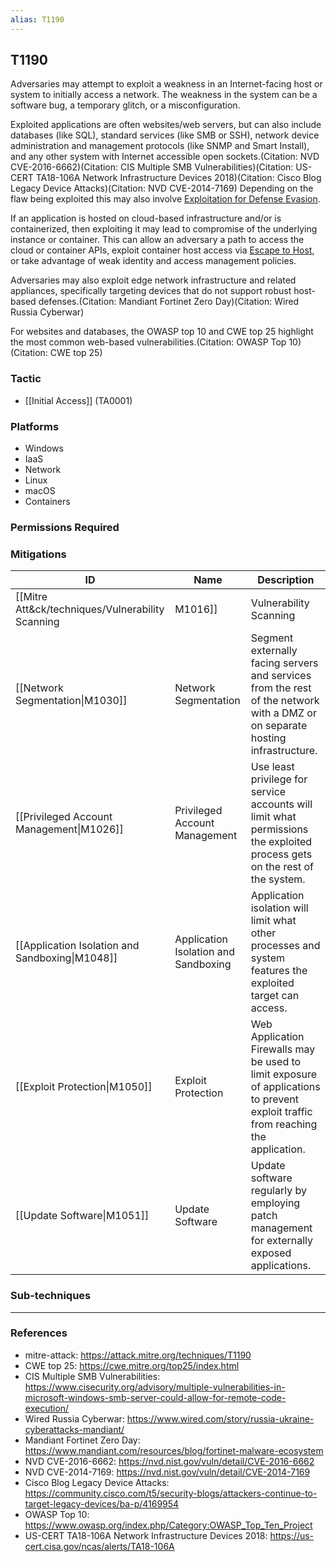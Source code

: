 ```yaml
---
alias: T1190
---
```


## T1190

Adversaries may attempt to exploit a weakness in an Internet-facing host or system to initially access a network. The weakness in the system can be a software bug, a temporary glitch, or a misconfiguration.

Exploited applications are often websites/web servers, but can also include databases (like SQL), standard services (like SMB or SSH), network device administration and management protocols (like SNMP and Smart Install), and any other system with Internet accessible open sockets.(Citation: NVD CVE-2016-6662)(Citation: CIS Multiple SMB Vulnerabilities)(Citation: US-CERT TA18-106A Network Infrastructure Devices 2018)(Citation: Cisco Blog Legacy Device Attacks)(Citation: NVD CVE-2014-7169) Depending on the flaw being exploited this may also involve [Exploitation for Defense Evasion](https://attack.mitre.org/techniques/T1211). 

If an application is hosted on cloud-based infrastructure and/or is containerized, then exploiting it may lead to compromise of the underlying instance or container. This can allow an adversary a path to access the cloud or container APIs, exploit container host access via [Escape to Host](https://attack.mitre.org/techniques/T1611), or take advantage of weak identity and access management policies.

Adversaries may also exploit edge network infrastructure and related appliances, specifically targeting devices that do not support robust host-based defenses.(Citation: Mandiant Fortinet Zero Day)(Citation: Wired Russia Cyberwar)

For websites and databases, the OWASP top 10 and CWE top 25 highlight the most common web-based vulnerabilities.(Citation: OWASP Top 10)(Citation: CWE top 25)


### Tactic
- [[Initial Access]] (TA0001)

### Platforms
- Windows
- IaaS
- Network
- Linux
- macOS
- Containers

### Permissions Required

### Mitigations

| ID | Name | Description |
| --- | --- | --- |
| [[Mitre Att&ck/techniques/Vulnerability Scanning|M1016]] | Vulnerability Scanning | Regularly scan externally facing systems for vulnerabilities and establish procedures to rapidly patch systems when critical vulnerabilities are discovered through scanning and through public disclosure.(Citation: OWASP Top 10) |
| [[Network Segmentation\|M1030]] | Network Segmentation | Segment externally facing servers and services from the rest of the network with a DMZ or on separate hosting infrastructure. |
| [[Privileged Account Management\|M1026]] | Privileged Account Management | Use least privilege for service accounts will limit what permissions the exploited process gets on the rest of the system. |
| [[Application Isolation and Sandboxing\|M1048]] | Application Isolation and Sandboxing | Application isolation will limit what other processes and system features the exploited target can access. |
| [[Exploit Protection\|M1050]] | Exploit Protection | Web Application Firewalls may be used to limit exposure of applications to prevent exploit traffic from reaching the application. |
| [[Update Software\|M1051]] | Update Software | Update software regularly by employing patch management for externally exposed applications. |

### Sub-techniques


---
### References

- mitre-attack: https://attack.mitre.org/techniques/T1190
- CWE top 25: https://cwe.mitre.org/top25/index.html
- CIS Multiple SMB Vulnerabilities: https://www.cisecurity.org/advisory/multiple-vulnerabilities-in-microsoft-windows-smb-server-could-allow-for-remote-code-execution/
- Wired Russia Cyberwar: https://www.wired.com/story/russia-ukraine-cyberattacks-mandiant/
- Mandiant Fortinet Zero Day: https://www.mandiant.com/resources/blog/fortinet-malware-ecosystem
- NVD CVE-2016-6662: https://nvd.nist.gov/vuln/detail/CVE-2016-6662
- NVD CVE-2014-7169: https://nvd.nist.gov/vuln/detail/CVE-2014-7169
- Cisco Blog Legacy Device Attacks: https://community.cisco.com/t5/security-blogs/attackers-continue-to-target-legacy-devices/ba-p/4169954
- OWASP Top 10: https://www.owasp.org/index.php/Category:OWASP_Top_Ten_Project
- US-CERT TA18-106A Network Infrastructure Devices 2018: https://us-cert.cisa.gov/ncas/alerts/TA18-106A
